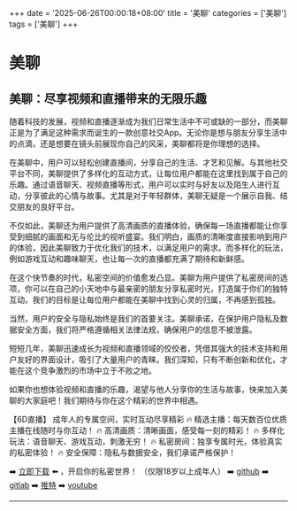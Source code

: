 +++
date = '2025-06-26T00:00:18+08:00'
title = '美聊'
categories = ['美聊']
tags = ['美聊']
+++

# 美聊

## 美聊：尽享视频和直播带来的无限乐趣

随着科技的发展，视频和直播逐渐成为我们日常生活中不可或缺的一部分，而美聊正是为了满足这种需求而诞生的一款创意社交App。无论你是想与朋友分享生活中的点滴，还是想要在镜头前展现你自己的风采，美聊都将是你理想的选择。

在美聊中，用户可以轻松创建直播间，分享自己的生活、才艺和见解。与其他社交平台不同，美聊提供了多样化的互动方式，让每位用户都能在这里找到属于自己的乐趣。通过语音聊天、视频直播等形式，用户可以实时与好友以及陌生人进行互动，分享彼此的心情与故事。尤其是对于年轻群体，美聊无疑是一个展示自我、结交朋友的良好平台。

不仅如此，美聊还为用户提供了高清画质的直播体验，确保每一场直播都能让你享受到细腻的画面和无与伦比的视听盛宴。我们明白，画质的清晰度直接影响到用户的体验，因此美聊致力于优化我们的技术，以满足用户的需求。而多样化的玩法，例如游戏互动和趣味聊天，也让每一次的直播都充满了期待和新鲜感。

在这个快节奏的时代，私密空间的价值愈发凸显。美聊为用户提供了私密房间的选项，你可以在自己的小天地中与最亲密的朋友分享私密时光，打造属于你们的独特互动。我们的目标是让每位用户都能在美聊中找到心灵的归属，不再感到孤独。

当然，用户的安全与隐私始终是我们的首要关注。美聊承诺，在保护用户隐私及数据安全方面，我们将严格遵循相关法律法规，确保用户的信息不被泄露。

短短几年，美聊迅速成长为视频和直播领域的佼佼者，凭借其强大的技术支持和用户友好的界面设计，吸引了大量用户的青睐。我们深知，只有不断创新和优化，才能在这个竞争激烈的市场中立于不败之地。

如果你也想体验视频和直播的乐趣，渴望与他人分享你的生活与故事，快来加入美聊的大家庭吧！我们期待与你在这个精彩的世界中相遇。

【6D直播】
成年人的专属空间，实时互动尽享精彩
🔥 精选主播：每天数百位优质主播在线随时与你互动！
🔥 高清画质：清晰画面，感受每一刻的精彩！
🔥 多样化玩法：语音聊天、游戏互动，刺激无穷！
🔥 私密房间：独享专属时光，体验真实的私密体验！
🔥 安全保障：隐私与数据安全，我们承诺严格保护！

➡️ [立即下载](https://down123.s3.ap-east-1.amazonaws.com/down/down.html?channelCode=blog) ⬅️ ，开启你的私密世界！
（仅限18岁以上成年人）
➡️ [github](https://aldult-live.github.io/)
➡️ [gitlab](https://seo-09598d.gitlab.io/)
➡️ [推特](https://x.com/wegame33)
➡️ [youtube](https://www.youtube.com/@6Dlive)

---
